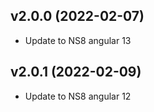 ## v2.0.0 (2022-02-07)

* Update to NS8 angular 13

## v2.0.1 (2022-02-09)

* Update to NS8 angular 12
